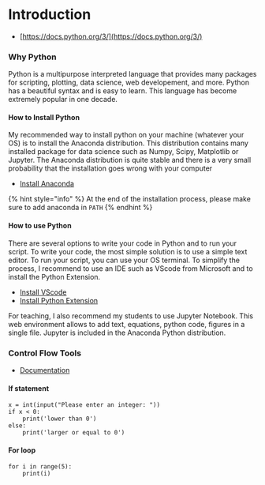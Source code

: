 # Introduction

* [https://docs.python.org/3/](https://docs.python.org/3/)

### Why Python

Python is a multipurpose interpreted language that provides many packages for scripting, plotting, data science, web developement, and more. Python has a beautiful syntax and is easy to learn. This language has become extremely popular in one decade.

#### How to Install Python

My recommended way to install python on your machine \(whatever your OS\) is to install the Anaconda distribution. This distribution contains many installed package for data science such as Numpy, Scipy, Matplotlib or Jupyter. The Anaconda distribution is quite stable and there is a very small probability that the installation goes wrong with your computer

* [Install Anaconda](https://www.anaconda.com/products/individual#Downloads)

{% hint style="info" %}
 At the end of the installation process, please make sure to add anaconda in `PATH`
{% endhint %}

#### How to use Python

There are several options to write your code in Python and to run your script. To write your code, the most simple solution is to use a simple text editor. To run your script, you can use your OS terminal. To simplify the process, I recommend to use an IDE such as VScode from Microsoft and to install the Python Extension.

* [Install VScode](https://code.visualstudio.com)
* [Install Python Extension](https://marketplace.visualstudio.com/items?itemName=ms-python.python)

For teaching, I also recommend my students to use Jupyter Notebook. This web environment allows to add text, equations, python code, figures in a single file. Jupyter is included in the Anaconda Python distribution.

### Control Flow Tools

* [Documentation](https://docs.python.org/3/tutorial/controlflow.html)

#### If statement

```text
x = int(input("Please enter an integer: "))
if x < 0:
    print('lower than 0')
else:
    print('larger or equal to 0')
```

#### For loop

```text
for i in range(5):
    print(i)
```

